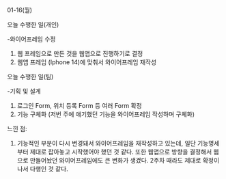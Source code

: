 01-16(월)

오늘 수행한 일(개인)

-와이어프레임 수정
 1. 웹 프레임으로 만든 것을 웹앱으로 진행하기로 결정
 2. 웹앱 프레임 (Iphone 14)에 맞춰서 와이어프레임 재작성

오늘 수행한 일(팀)

-기획 및 설계
 1. 로그인 Form, 위치 등록 Form 등 여러 Form 확정
 2. 기능 구체화 (저번 주에 얘기했던 기능을 와이어프레임 작성하며 구체화)

느낀 점:
 1. 기능적인 부분이 다시 변경돼서 와이어프레임을 재작성하고 있는데, 일단 기능명세부터 제대로 잡아놓고 시작했어야 했던 것 같다. 또한 웹앱으로 방향을 결정해서 웹으로 만들어놨던 와이어프레임에도 큰 변화가 생겼다. 2주차 때라도 제대로 확정이나서 다행인 것 같다.

